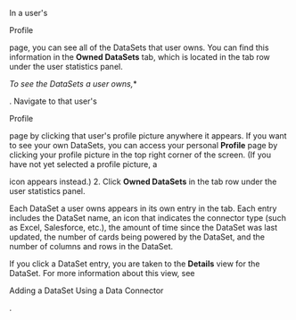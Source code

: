 

In a user's

Profile

page, you can see all of the DataSets that user owns. You can find this information in the
 **Owned DataSets**
 tab, which is located in the tab row under the user statistics panel.

*To see the DataSets a user owns,**

. Navigate to that user's

Profile

page by clicking that user's profile picture anywhere it appears. If you want to see your own DataSets, you can access your personal
 **Profile**
 page by clicking your profile picture in the top right corner of the screen. (If you have not yet selected a profile picture, a

icon appears instead.)
2. Click
 **Owned DataSets**
 in the tab row under the user statistics panel.

Each DataSet a user owns appears in its own entry in the tab. Each entry includes the DataSet name, an icon that indicates the connector type (such as Excel, Salesforce, etc.), the amount of time since the DataSet was last updated, the number of cards being powered by the DataSet, and the number of columns and rows in the DataSet.


 If you click a DataSet entry, you are taken to the
 **Details**
 view for the DataSet. For more information about this view, see

Adding a DataSet Using a Data Connector

.

